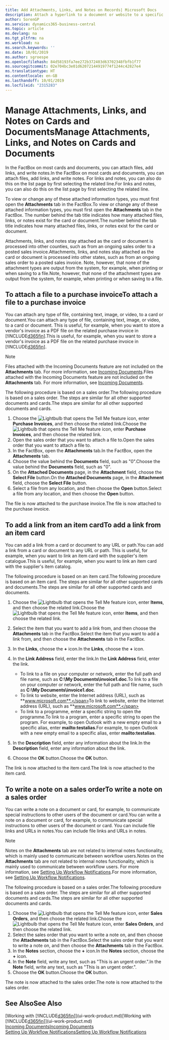 ```yaml
---
title: Add Attachments, Links, and Notes on Records| Microsoft Docs
description: Attach a hyperlink to a document or website to a specific record, such as a customer or document.
author: SorenGP
ms.service: dynamics365-business-central
ms.topic: article
ms.devlang: na
ms.tgt_pltfrm: na
ms.workload: na
ms.search.keywords: ''
ms.date: 10/01/2019
ms.author: sgroespe
ms.openlocfilehash: 84d58193fa7ee272b372403d63702348fbfb1f77
ms.sourcegitcommit: 02e704bc3e01d62072144919774f1244c42827e4
ms.translationtype: HT
ms.contentlocale: en-GB
ms.lasthandoff: 10/01/2019
ms.locfileid: "2315283"
---
```

# <a name="manage-attachments-links-and-notes-on-cards-and-documents"></a><span data-ttu-id="e1575-103">Manage Attachments, Links, and Notes on Cards and Documents</span><span class="sxs-lookup"><span data-stu-id="e1575-103">Manage Attachments, Links, and Notes on Cards and Documents</span></span>

<span data-ttu-id="e1575-104">In the FactBox on most cards and documents, you can attach files, add links, and write notes.</span><span class="sxs-lookup"><span data-stu-id="e1575-104">In the FactBox on most cards and documents, you can attach files, add links, and write notes.</span></span> <span data-ttu-id="e1575-105">For links and notes, you can also do this on the list page by first selecting the related line.</span><span class="sxs-lookup"><span data-stu-id="e1575-105">For links and notes, you can also do this on the list page by first selecting the related line.</span></span>

<span data-ttu-id="e1575-106">To view or change any of these attached information types, you must first open the **Attachments** tab in the FactBox.</span><span class="sxs-lookup"><span data-stu-id="e1575-106">To view or change any of these attached information types, you must first open the **Attachments** tab in the FactBox.</span></span> <span data-ttu-id="e1575-107">The number behind the tab title indicates how many attached files, links, or notes exist for the card or document.</span><span class="sxs-lookup"><span data-stu-id="e1575-107">The number behind the tab title indicates how many attached files, links, or notes exist for the card or document.</span></span>

<span data-ttu-id="e1575-108">Attachments, links, and notes stay attached as the card or document is processed into other counties, such as from an ongoing sales order to a posted sales invoice.</span><span class="sxs-lookup"><span data-stu-id="e1575-108">Attachments, links, and notes stay attached as the card or document is processed into other states, such as from an ongoing sales order to a posted sales invoice.</span></span> <span data-ttu-id="e1575-109">Note, however, that none of the attachment types are output from the system, for example, when printing or when saving to a file.</span><span class="sxs-lookup"><span data-stu-id="e1575-109">Note, however, that none of the attachment types are output from the system, for example, when printing or when saving to a file.</span></span>

## <a name="to-attach-a-file-to-a-purchase-invoice"></a><span data-ttu-id="e1575-110">To attach a file to a purchase invoice</span><span class="sxs-lookup"><span data-stu-id="e1575-110">To attach a file to a purchase invoice</span></span>
<span data-ttu-id="e1575-111">You can attach any type of file, containing text, image, or video, to a card or document.</span><span class="sxs-lookup"><span data-stu-id="e1575-111">You can attach any type of file, containing text, image, or video, to a card or document.</span></span> <span data-ttu-id="e1575-112">This is useful, for example, when you want to store a vendor's invoice as a PDF file on the related purchase invoice in [!INCLUDE[d365fin](includes/d365fin_md.md)].</span><span class="sxs-lookup"><span data-stu-id="e1575-112">This is useful, for example, when you want to store a vendor's invoice as a PDF file on the related purchase invoice in [!INCLUDE[d365fin](includes/d365fin_md.md)].</span></span>

> [!NOTE]
> <span data-ttu-id="e1575-113">Files attached with the Incoming Documents feature are not included on the **Attachments** tab. For more information, see [Incoming Documents](across-income-documents.md).</span><span class="sxs-lookup"><span data-stu-id="e1575-113">Files attached with the Incoming Documents feature are not included on the **Attachments** tab. For more information, see [Incoming Documents](across-income-documents.md).</span></span>

<span data-ttu-id="e1575-114">The following procedure is based on a sales order.</span><span class="sxs-lookup"><span data-stu-id="e1575-114">The following procedure is based on a sales order.</span></span> <span data-ttu-id="e1575-115">The steps are similar for all other supported documents and cards.</span><span class="sxs-lookup"><span data-stu-id="e1575-115">The steps are similar for all other supported documents and cards.</span></span>

1. <span data-ttu-id="e1575-116">Choose the ![Lightbulb that opens the Tell Me feature](media/ui-search/search_small.png "Tell me what you want to do") icon, enter **Purchase Invoices**, and then choose the related link.</span><span class="sxs-lookup"><span data-stu-id="e1575-116">Choose the ![Lightbulb that opens the Tell Me feature](media/ui-search/search_small.png "Tell me what you want to do") icon, enter **Purchase Invoices**, and then choose the related link.</span></span>
2. <span data-ttu-id="e1575-117">Open the sales order that you want to attach a file to.</span><span class="sxs-lookup"><span data-stu-id="e1575-117">Open the sales order that you want to attach a file to.</span></span>
3. <span data-ttu-id="e1575-118">In the FactBox, open the **Attachments** tab.</span><span class="sxs-lookup"><span data-stu-id="e1575-118">In the FactBox, open the **Attachments** tab.</span></span>
4. <span data-ttu-id="e1575-119">Choose the value behind the **Documents** field, such as "0".</span><span class="sxs-lookup"><span data-stu-id="e1575-119">Choose the value behind the **Documents** field, such as "0".</span></span>
5. <span data-ttu-id="e1575-120">On the **Attached Documents** page, in the **Attachment** field, choose the **Select File** button.</span><span class="sxs-lookup"><span data-stu-id="e1575-120">On the **Attached Documents** page, in the **Attachment** field, choose the **Select File** button.</span></span>
5. <span data-ttu-id="e1575-121">Select a file from any location, and then choose the **Open** button.</span><span class="sxs-lookup"><span data-stu-id="e1575-121">Select a file from any location, and then choose the **Open** button.</span></span>

<span data-ttu-id="e1575-122">The file is now attached to the purchase invoice.</span><span class="sxs-lookup"><span data-stu-id="e1575-122">The file is now attached to the purchase invoice.</span></span>

## <a name="to-add-a-link-from-an-item-card"></a><span data-ttu-id="e1575-123">To add a link from an item card</span><span class="sxs-lookup"><span data-stu-id="e1575-123">To add a link from an item card</span></span>
<span data-ttu-id="e1575-124">You can add a link from a card or document to any URL or path.</span><span class="sxs-lookup"><span data-stu-id="e1575-124">You can add a link from a card or document to any URL or path.</span></span> <span data-ttu-id="e1575-125">This is useful, for example, when you want to link an item card with the supplier's item catalogue.</span><span class="sxs-lookup"><span data-stu-id="e1575-125">This is useful, for example, when you want to link an item card with the supplier's item catalog.</span></span>

<span data-ttu-id="e1575-126">The following procedure is based on an item card.</span><span class="sxs-lookup"><span data-stu-id="e1575-126">The following procedure is based on an item card.</span></span> <span data-ttu-id="e1575-127">The steps are similar for all other supported cards and documents.</span><span class="sxs-lookup"><span data-stu-id="e1575-127">The steps are similar for all other supported cards and documents.</span></span>

1. <span data-ttu-id="e1575-128">Choose the ![Lightbulb that opens the Tell Me feature](media/ui-search/search_small.png "Tell me what you want to do") icon, enter **Items**, and then choose the related link.</span><span class="sxs-lookup"><span data-stu-id="e1575-128">Choose the ![Lightbulb that opens the Tell Me feature](media/ui-search/search_small.png "Tell me what you want to do") icon, enter **Items**, and then choose the related link.</span></span>
2. <span data-ttu-id="e1575-129">Select the item that you want to add a link from, and then choose the **Attachments** tab in the FactBox.</span><span class="sxs-lookup"><span data-stu-id="e1575-129">Select the item that you want to add a link from, and then choose the **Attachments** tab in the FactBox.</span></span>
3. <span data-ttu-id="e1575-130">In the **Links**, choose the **+** icon.</span><span class="sxs-lookup"><span data-stu-id="e1575-130">In the **Links**, choose the **+** icon.</span></span>
4. <span data-ttu-id="e1575-131">In the **Link Address** field, enter the link.</span><span class="sxs-lookup"><span data-stu-id="e1575-131">In the **Link Address** field, enter the link.</span></span>

    - <span data-ttu-id="e1575-132">To link to a file on your computer or network, enter the full path and file name, such as **C:\My Documents\invoice1.doc**.</span><span class="sxs-lookup"><span data-stu-id="e1575-132">To link to a file on your computer or network, enter the full path and file name, such as **C:\My Documents\invoice1.doc**.</span></span>
    - <span data-ttu-id="e1575-133">To link to website, enter the Internet address (URL), such as **www.microsoft.com**.</span><span class="sxs-lookup"><span data-stu-id="e1575-133">To link to website, enter the Internet address (URL), such as **www.microsoft.com**.</span></span>
    - <span data-ttu-id="e1575-134">To link to a programme, enter a specific string to open the programme.</span><span class="sxs-lookup"><span data-stu-id="e1575-134">To link to a program, enter a specific string to open the program.</span></span> <span data-ttu-id="e1575-135">For example, to open Outlook with a new empty email to a specific alias, enter **mailto:testalias**.</span><span class="sxs-lookup"><span data-stu-id="e1575-135">For example, to open Outlook with a new empty email to a specific alias, enter **mailto:testalias**.</span></span>  

5. <span data-ttu-id="e1575-136">In the **Description** field, enter any information about the link.</span><span class="sxs-lookup"><span data-stu-id="e1575-136">In the **Description** field, enter any information about the link.</span></span>  
6. <span data-ttu-id="e1575-137">Choose the **OK** button.</span><span class="sxs-lookup"><span data-stu-id="e1575-137">Choose the **OK** button.</span></span>

<span data-ttu-id="e1575-138">The link is now attached to the item card.</span><span class="sxs-lookup"><span data-stu-id="e1575-138">The link is now attached to the item card.</span></span>  

## <a name="to-write-a-note-on-a-sales-order"></a><span data-ttu-id="e1575-139">To write a note on a sales order</span><span class="sxs-lookup"><span data-stu-id="e1575-139">To write a note on a sales order</span></span>
<span data-ttu-id="e1575-140">You can write a note on a document or card, for example, to communicate special instructions to other users of the document or card.</span><span class="sxs-lookup"><span data-stu-id="e1575-140">You can write a note on a document or card, for example, to communicate special instructions to other users of the document or card.</span></span> <span data-ttu-id="e1575-141">You can include file links and URLs in notes.</span><span class="sxs-lookup"><span data-stu-id="e1575-141">You can include file links and URLs in notes.</span></span>

> [!NOTE]
> <span data-ttu-id="e1575-142">Notes on the **Attachments** tab are not related to internal notes functionality, which is mainly used to communicate between workflow users.</span><span class="sxs-lookup"><span data-stu-id="e1575-142">Notes on the **Attachments** tab are not related to internal notes functionality, which is mainly used to communicate between workflow users.</span></span> <span data-ttu-id="e1575-143">For more information, see [Setting Up Workflow Notifications](across-setting-up-workflow-notifications.md).</span><span class="sxs-lookup"><span data-stu-id="e1575-143">For more information, see [Setting Up Workflow Notifications](across-setting-up-workflow-notifications.md).</span></span>

<span data-ttu-id="e1575-144">The following procedure is based on a sales order.</span><span class="sxs-lookup"><span data-stu-id="e1575-144">The following procedure is based on a sales order.</span></span> <span data-ttu-id="e1575-145">The steps are similar for all other supported documents and cards.</span><span class="sxs-lookup"><span data-stu-id="e1575-145">The steps are similar for all other supported documents and cards.</span></span>

1. <span data-ttu-id="e1575-146">Choose the ![Lightbulb that opens the Tell Me feature](media/ui-search/search_small.png "Tell me what you want to do") icon, enter **Sales Orders**, and then choose the related link.</span><span class="sxs-lookup"><span data-stu-id="e1575-146">Choose the ![Lightbulb that opens the Tell Me feature](media/ui-search/search_small.png "Tell me what you want to do") icon, enter **Sales Orders**, and then choose the related link.</span></span>
2. <span data-ttu-id="e1575-147">Select the sales order that you want to write a note on, and then choose the **Attachments** tab in the FactBox.</span><span class="sxs-lookup"><span data-stu-id="e1575-147">Select the sales order that you want to write a note on, and then choose the **Attachments** tab in the FactBox.</span></span>
3. <span data-ttu-id="e1575-148">In the **Notes** section, choose the **+** icon.</span><span class="sxs-lookup"><span data-stu-id="e1575-148">In the **Notes** section, choose the **+** icon.</span></span>
4. <span data-ttu-id="e1575-149">In the **Note** field, write any text, such as "This is an urgent order.".</span><span class="sxs-lookup"><span data-stu-id="e1575-149">In the **Note** field, write any text, such as "This is an urgent order.".</span></span>
5. <span data-ttu-id="e1575-150">Choose the **OK** button.</span><span class="sxs-lookup"><span data-stu-id="e1575-150">Choose the **OK** button.</span></span>

<span data-ttu-id="e1575-151">The note is now attached to the sales order.</span><span class="sxs-lookup"><span data-stu-id="e1575-151">The note is now attached to the sales order.</span></span>

## <a name="see-also"></a><span data-ttu-id="e1575-152">See Also</span><span class="sxs-lookup"><span data-stu-id="e1575-152">See Also</span></span>  
<span data-ttu-id="e1575-153">[Working with [!INCLUDE[d365fin](includes/d365fin_md.md)]](ui-work-product.md)</span><span class="sxs-lookup"><span data-stu-id="e1575-153">[Working with [!INCLUDE[d365fin](includes/d365fin_md.md)]](ui-work-product.md)</span></span>  
[<span data-ttu-id="e1575-154">Incoming Documents</span><span class="sxs-lookup"><span data-stu-id="e1575-154">Incoming Documents</span></span>](across-income-documents.md)  
[<span data-ttu-id="e1575-155">Setting Up Workflow Notifications</span><span class="sxs-lookup"><span data-stu-id="e1575-155">Setting Up Workflow Notifications</span></span>](across-setting-up-workflow-notifications.md)  
